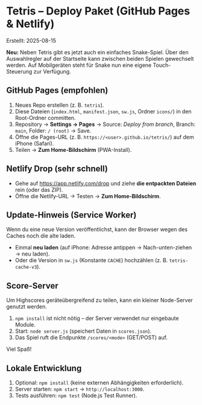 # Tetris – Deploy Paket (GitHub Pages & Netlify)
Erstellt: 2025-08-15

**Neu:** Neben Tetris gibt es jetzt auch ein einfaches Snake-Spiel. Über den
Auswahlregler auf der Startseite kann zwischen beiden Spielen gewechselt
werden. Auf Mobilgeräten steht für Snake nun eine eigene Touch-Steuerung zur
Verfügung.

## GitHub Pages (empfohlen)
1) Neues Repo erstellen (z. B. `tetris`).
2) Diese Dateien (`index.html`, `manifest.json`, `sw.js`, Ordner `icons/`) in den Root-Ordner committen.
3) Repository → **Settings → Pages** → Source: *Deploy from branch*, Branch: `main`, Folder: `/ (root)` → Save.
4) Öffne die Pages-URL (z. B. `https://<user>.github.io/tetris/`) auf dem iPhone (Safari).
5) Teilen → **Zum Home-Bildschirm** (PWA-Install).

## Netlify Drop (sehr schnell)
- Gehe auf https://app.netlify.com/drop und ziehe **die entpackten Dateien** rein (oder das ZIP).
- Öffne die Netlify-URL → Testen → **Zum Home-Bildschirm**.

## Update-Hinweis (Service Worker)
Wenn du eine neue Version veröffentlichst, kann der Browser wegen des Caches noch die alte laden.
- Einmal **neu laden** (auf iPhone: Adresse antippen → Nach-unten-ziehen → neu laden).
- Oder die Version in `sw.js` (Konstante `CACHE`) hochzählen (z. B. `tetris-cache-v3`).
## Score-Server
Um Highscores geräteübergreifend zu teilen, kann ein kleiner Node-Server genutzt werden.
1) `npm install` ist nicht nötig – der Server verwendet nur eingebaute Module.
2) Start: `node server.js` (speichert Daten in `scores.json`).
3) Das Spiel ruft die Endpunkte `/scores/<mode>` (GET/POST) auf.

Viel Spaß!

## Lokale Entwicklung
1) Optional: `npm install` (keine externen Abhängigkeiten erforderlich).
2) Server starten: `npm start` → `http://localhost:3000`.
3) Tests ausführen: `npm test` (Node.js Test Runner).

